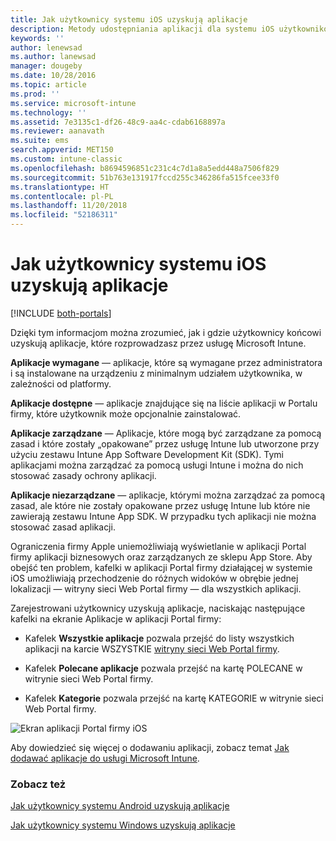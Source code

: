```yaml
---
title: Jak użytkownicy systemu iOS uzyskują aplikacje
description: Metody udostępniania aplikacji dla systemu iOS użytkownikom końcowym
keywords: ''
author: lenewsad
ms.author: lanewsad
manager: dougeby
ms.date: 10/28/2016
ms.topic: article
ms.prod: ''
ms.service: microsoft-intune
ms.technology: ''
ms.assetid: 7e3135c1-df26-48c9-aa4c-cdab6168897a
ms.reviewer: aanavath
ms.suite: ems
search.appverid: MET150
ms.custom: intune-classic
ms.openlocfilehash: b8694596851c231c4c7d1a8a5edd448a7506f829
ms.sourcegitcommit: 51b763e131917fccd255c346286fa515fcee33f0
ms.translationtype: HT
ms.contentlocale: pl-PL
ms.lasthandoff: 11/20/2018
ms.locfileid: "52186311"
---
```

# <a name="how-your-ios-users-get-their-apps"></a>Jak użytkownicy systemu iOS uzyskują aplikacje

[!INCLUDE [both-portals](./includes/note-for-both-portals.md)]

Dzięki tym informacjom można zrozumieć, jak i gdzie użytkownicy końcowi uzyskują aplikacje, które rozprowadzasz przez usługę Microsoft Intune.

**Aplikacje wymagane** — aplikacje, które są wymagane przez administratora i są instalowane na urządzeniu z minimalnym udziałem użytkownika, w zależności od platformy.

**Aplikacje dostępne** — aplikacje znajdujące się na liście aplikacji w Portalu firmy, które użytkownik może opcjonalnie zainstalować.

**Aplikacje zarządzane** — Aplikacje, które mogą być zarządzane za pomocą zasad i które zostały „opakowane” przez usługę Intune lub utworzone przy użyciu zestawu Intune App Software Development Kit (SDK). Tymi aplikacjami można zarządzać za pomocą usługi Intune i można do nich stosować zasady ochrony aplikacji.

**Aplikacje niezarządzane** — aplikacje, którymi można zarządzać za pomocą zasad, ale które nie zostały opakowane przez usługę Intune lub które nie zawierają zestawu Intune App SDK. W przypadku tych aplikacji nie można stosować zasad aplikacji.

Ograniczenia firmy Apple uniemożliwiają wyświetlanie w aplikacji Portal firmy aplikacji biznesowych oraz zarządzanych ze sklepu App Store. Aby obejść ten problem, kafelki w aplikacji Portal firmy działającej w systemie iOS umożliwiają przechodzenie do różnych widoków w obrębie jednej lokalizacji — witryny sieci Web Portal firmy — dla wszystkich aplikacji.

Zarejestrowani użytkownicy uzyskują aplikacje, naciskając następujące kafelki na ekranie Aplikacje w aplikacji Portal firmy:

- Kafelek **Wszystkie aplikacje** pozwala przejść do listy wszystkich aplikacji na karcie WSZYSTKIE [witryny sieci Web Portal firmy](https://portal.manage.microsoft.com).

- Kafelek **Polecane aplikacje** pozwala przejść na kartę POLECANE w witrynie sieci Web Portal firmy.

- Kafelek **Kategorie** pozwala przejść na kartę KATEGORIE w witrynie sieci Web Portal firmy.


![Ekran aplikacji Portal firmy iOS](./media/ios-cp-app-main-apps-screen.png)

Aby dowiedzieć się więcej o dodawaniu aplikacji, zobacz temat [Jak dodawać aplikacje do usługi Microsoft Intune](apps-add.md).

### <a name="see-also"></a>Zobacz też
[Jak użytkownicy systemu Android uzyskują aplikacje](end-user-apps-android.md)

[Jak użytkownicy systemu Windows uzyskują aplikacje](end-user-apps-windows.md)
